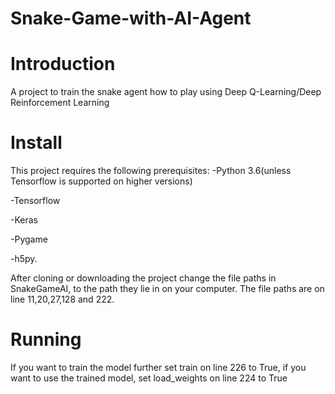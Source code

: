 # Snake-Game-with-AI-Agent
# Introduction
A project to train the snake agent how to play using Deep Q-Learning/Deep Reinforcement Learning

# Install
This project requires the following prerequisites:
  -Python 3.6(unless Tensorflow is supported on higher versions)
  
  -Tensorflow
  
  -Keras
  
  -Pygame
  
  -h5py.
  
After cloning or downloading the project change the file paths in SnakeGameAI, to the path they lie in on your computer.
The file paths are on line 11,20,27,128 and 222.
# Running
If you want to train the model further set train on line 226 to True, if you want to use the trained model, set load_weights on line 224 to True

